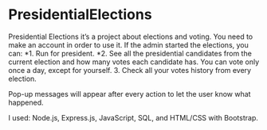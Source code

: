 # PresidentialElections

Presidential Elections it’s a project about elections and voting. You need to make an account in order to use it.
If the admin started the elections, you can:
*1. Run for president.
*2. See all the presidential candidates from the current election and how many votes each candidate has. You can vote only once a day, except for yourself.
3. Check all your votes history from every election.

Pop-up messages will appear after every action to let the user know what happened.

I used: Node.js, Express.js, JavaScript, SQL, and HTML/CSS with Bootstrap.
